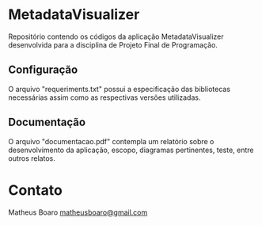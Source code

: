 # MetadataVisualizer
Repositório contendo os códigos da aplicação MetadataVisualizer desenvolvida para a disciplina de Projeto Final de Programação.

## Configuração
O arquivo "requeriments.txt" possui a especificação das bibliotecas necessárias assim como as respectivas versões utilizadas.

## Documentação
O arquivo "documentacao.pdf" contempla um relatório sobre o desenvolvimento da aplicação, escopo, diagramas pertinentes, teste, entre outros relatos.

# Contato
Matheus Boaro
matheusboaro@gmail.com
